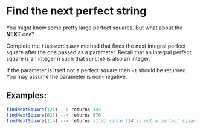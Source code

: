 # **Find the next perfect string**

You might know some pretty large perfect squares. But what about the **NEXT** one?

Complete the `findNextSquare` method that finds the next integral perfect square after the one passed as a parameter. Recall that an integral perfect square is an integer n such that `sqrt(n)` is also an integer.

If the parameter is itself not a perfect square then `-1` should be returned. You may assume the parameter is non-negative.

## **Examples:**

```javascript
findNextSquare(121) --> returns 144
findNextSquare(625) --> returns 676
findNextSquare(114) --> returns -1 // since 114 is not a perfect square
```
